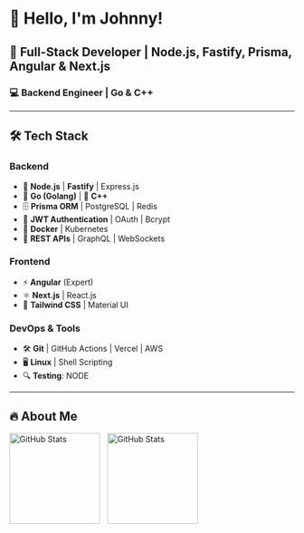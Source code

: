 # 👋 Hello, I'm Johnny!

## 🚀 Full-Stack Developer | Node.js, Fastify, Prisma, Angular & Next.js  
### 💻 Backend Engineer | Go & C++


---

## 🛠️ Tech Stack

### **Backend**
- 🚀 **Node.js** | **Fastify** | Express.js
- 🧠 **Go (Golang)** | 🔧 **C++**
- 🗄️ **Prisma ORM** | PostgreSQL | Redis
- 🔐 **JWT Authentication** | OAuth | Bcrypt
- 🐳 **Docker** | Kubernetes 
- 📡 **REST APIs** | GraphQL | WebSockets

### **Frontend**
- ⚡ **Angular** (Expert)
- ⚛ **Next.js** | React.js
- 🎨 **Tailwind CSS** | Material UI

### **DevOps & Tools**
- 🛠 **Git** | GitHub Actions | Vercel | AWS
- 🖥 **Linux** | Shell Scripting
- 🔍 **Testing**: NODE

---

## 🔥 About Me
<p>
  <img
    align="left" 
    alt="GitHub Stats" 
    height="160" 
    style="padding-right: 10px;" 
    src="https://github-readme-stats.vercel.app/api?username=johnnyFR26&show_icons=true&theme=tokyonight&include_all_commits=true&locale=pt-br" 
  />
  <img
    align="left" 
    alt="GitHub Stats" 
    height="160" 
    src="https://github-readme-stats.vercel.app/api/top-langs/?username=johnnyFR26&theme=tokyonight&layout=compact&custom_title=Tecnologias&langs_count=9" 
  />
</p>

